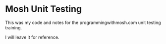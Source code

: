 # Mosh Unit Testing
This was my code and notes for the programmingwithmosh.com unit testing training. 

I will leave it for reference.
